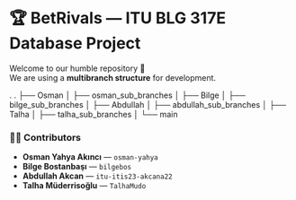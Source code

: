 # 🏆 BetRivals — ITU BLG 317E Database Project

Welcome to our humble repository 👋  
We are using a **multibranch structure** for development.

.
.
├── Osman
│   ├── osman_sub_branches
│
├── Bilge
│   ├── bilge_sub_branches
│
├── Abdullah
│   ├── abdullah_sub_branches
│
├── Talha
│   ├── talha_sub_branches
│
└── main

### 👨‍💻 Contributors

- **Osman Yahya Akıncı** — `osman-yahya`  
- **Bilge Bostanbaşı** — `bilgebos`  
- **Abdullah Akcan** — `itu-itis23-akcana22`  
- **Talha Müderrisoğlu** — `TalhaMudo`